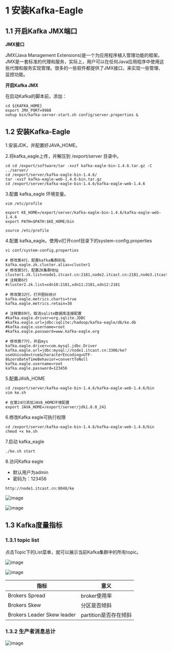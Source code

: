 # 1 安装Kafka-Eagle

## 1.1 开启Kafka JMX端口
**JMX接口**

JMX(Java Management Extensions)是一个为应用程序植入管理功能的框架。JMX是一套标准的代理和服务，实际上，用户可以在任何Java应用程序中使用这些代理和服务实现管理。很多的一些软件都提供了JMX接口，来实现一些管理、监控功能。

**开启Kafka JMX**

在启动Kafka的脚本前，添加：
``` 
cd ${KAFKA_HOME}
export JMX_PORT=9988
nohup bin/kafka-server-start.sh config/server.properties &
```

## 1.2 安装Kafka-Eagle
1.安装JDK，并配置好JAVA_HOME。

2.将kafka_eagle上传，并解压到 /export/server 目录中。
``` 
cd cd /export/software/tar -xvzf kafka-eagle-bin-1.4.6.tar.gz -C ../server/
cd /export/server/kafka-eagle-bin-1.4.6/ 
tar -xvzf kafka-eagle-web-1.4.6-bin.tar.gz
cd /export/server/kafka-eagle-bin-1.4.6/kafka-eagle-web-1.4.6
```

3.配置 kafka_eagle 环境变量。
``` 
vim /etc/profile

export KE_HOME=/export/server/kafka-eagle-bin-1.4.6/kafka-eagle-web-1.4.6
export PATH=$PATH:$KE_HOME/bin

source /etc/profile
```

4.配置 kafka_eagle。使用vi打开conf目录下的system-config.properties
``` 
vi conf/system-config.properties

# 修改第4行，配置kafka集群别名
kafka.eagle.zk.cluster.alias=cluster1
# 修改第5行，配置ZK集群地址
cluster1.zk.list=node1.itcast.cn:2181,node2.itcast.cn:2181,node3.itcast.cn:2181
# 注释第6行
#cluster2.zk.list=xdn10:2181,xdn11:2181,xdn12:2181

# 修改第32行，打开图标统计
kafka.eagle.metrics.charts=true
kafka.eagle.metrics.retain=30

# 注释第69行，取消sqlite数据库连接配置
#kafka.eagle.driver=org.sqlite.JDBC
#kafka.eagle.url=jdbc:sqlite:/hadoop/kafka-eagle/db/ke.db
#kafka.eagle.username=root
#kafka.eagle.password=www.kafka-eagle.org

# 修改第77行，开启mys
kafka.eagle.driver=com.mysql.jdbc.Driver
kafka.eagle.url=jdbc:mysql://node1.itcast.cn:3306/ke?useUnicode=true&characterEncoding=UTF-8&zeroDateTimeBehavior=convertToNull
kafka.eagle.username=root
kafka.eagle.password=123456
```

5.配置JAVA_HOME
``` 
cd /export/server/kafka-eagle-bin-1.4.6/kafka-eagle-web-1.4.6/bin
vim ke.sh

# 在第24行添加JAVA_HOME环境配置
export JAVA_HOME=/export/server/jdk1.8.0_241
```

6.修改Kafka eagle可执行权限
``` 
cd /export/server/kafka-eagle-bin-1.4.6/kafka-eagle-web-1.4.6/bin
chmod +x ke.sh
```

7.启动 kafka_eagle
``` 
./ke.sh start
```

8.访问Kafka eagle
- 默认用户为admin
- 密码为：123456
``` 
http://node1.itcast.cn:8048/ke
```

![image](https://user-images.githubusercontent.com/75486726/180831961-3d36caa0-8b89-4fb6-afd2-87d69f474e7a.png)

![image](https://user-images.githubusercontent.com/75486726/180831990-9f346354-940f-4a38-869b-989669e36c17.png)

## 1.3 Kafka度量指标

### 1.3.1 topic list
点击Topic下的List菜单，就可以展示当前Kafka集群中的所有topic。

![image](https://user-images.githubusercontent.com/75486726/180832033-f6e17e21-2bff-4423-acf9-cc8e57f4b304.png)

![image](https://user-images.githubusercontent.com/75486726/180832073-d8257de2-6b4c-41fc-81f3-66f8ebaebe77.png)

| 指标  | 意义
| --- | ---
| Brokers Spread  | broker使用率
| Brokers Skew    | 分区是否倾斜
| Brokers Leader Skew leader | partition是否存在倾斜

### 1.3.2 生产者消息总计

![image](https://user-images.githubusercontent.com/75486726/180832156-a0ae584e-14ae-41e1-a609-66b74ee8d2c6.png)

